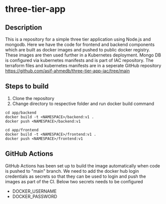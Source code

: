 # three-tier-app

## Description
This is a repository for a simple three tier application using Node.js and mongodb. Here we have the code for frontend and backend components which are built as docker images and pushed to public docker registry. These images are then used further in a Kubernetes deployment. Mongo DB is configured via kubernetes manifests and is part of IAC repository. The terraform files and kubernetes manifests are in a seperate GitHub repository https://github.com/asif-ahmedb/three-tier-app-iac/tree/main

## Steps to build

1. Clone the repository
2. Change directory to respective folder and run docker build command

```
cd app/backend
docker build -t <NAMESPACE>/backend:v1 .
docker push <NAMESPACE>/backend:v1

cd app/frontend
docker build -t <NAMESPACE>/frontend:v1 .
docker push <NAMESPACE>/frontend:v1
```

## GitHub Actions

GitHub Actions has been set up to build the image automatically when code is pushed to "main" branch. We need to add the docker hub login credentials as secrets so that they can be used to login and push the images as part of the CI.
Below two secrets needs to be configured
 - DOCKER_USERNAME
 - DOCKER_PASSWORD



